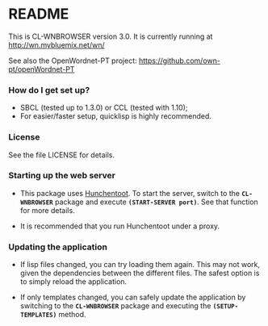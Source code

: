 # README #

This is CL-WNBROWSER version 3.0.  It is currently running at http://wn.mybluemix.net/wn/

See also the OpenWordnet-PT project: https://github.com/own-pt/openWordnet-PT

### How do I get set up? ###

* SBCL (tested up to 1.3.0) or CCL (tested with 1.10);
* For easier/faster setup, quicklisp is highly recommended.

### License ###

See the file LICENSE for details.

### Starting up the web server ###

* This package uses [Hunchentoot](http://weitz.de/hunchentoot/).  To
  start the server, switch to the **`CL-WNBROWSER`** package and execute
  **`(START-SERVER port)`**.  See that function for more details.

* It is recommended that you run Hunchentoot under a proxy.

### Updating the application ###

* If lisp files changed, you can try loading them again.  This may not
  work, given the dependencies between the different files.  The
  safest option is to simply reload the application.

* If only templates changed, you can safely update the application by
  switching to the **`CL-WNBROWSER`** package and executing the
  **`(SETUP-TEMPLATES)`** method.
